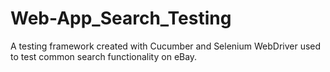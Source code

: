 # Web-App_Search_Testing
A testing framework created with Cucumber and Selenium WebDriver used to test common search functionality on eBay.
